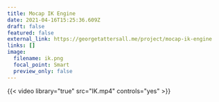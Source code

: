 ```yaml
---
title: Mocap IK Engine
date: 2021-04-16T15:25:36.609Z
draft: false
featured: false
external_link: https://georgetattersall.me/project/mocap-ik-engine
links: []
image:
  filename: ik.png
  focal_point: Smart
  preview_only: false
---
```

<!--StartFragment-->

{{< video library="true" src="IK.mp4" controls="yes" >}}

<!--EndFragment-->